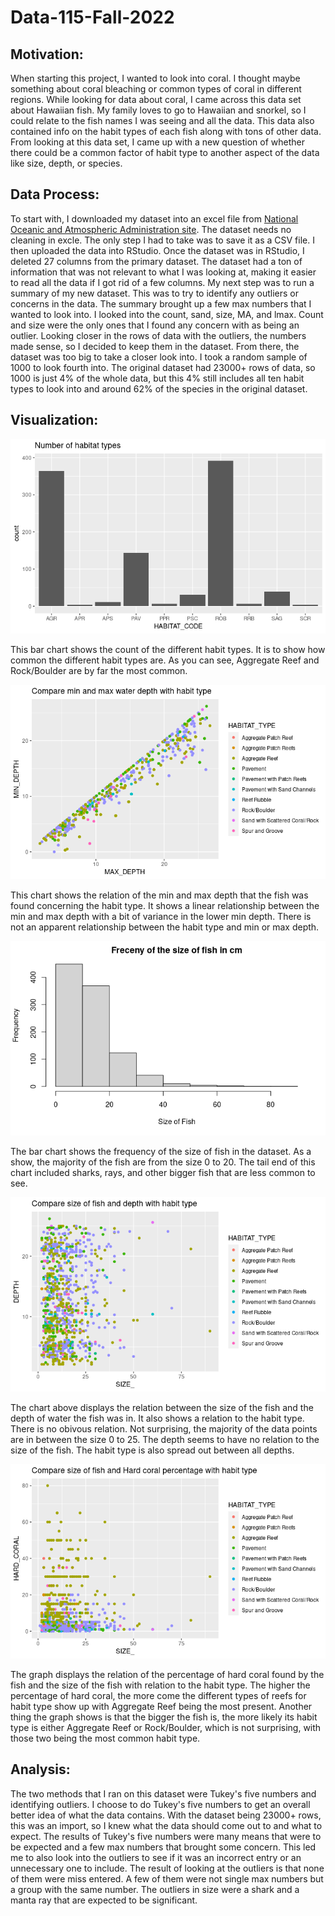# Data-115-Fall-2022

## Motivation: 
When starting this project, I wanted to look into coral. 
I thought maybe something about coral bleaching or common types of coral in different regions. 
While looking for data about coral, I came across this data set about Hawaiian fish. 
My family loves to go to Hawaiian and snorkel, so I could relate to the fish names I was seeing and all the data. This data also contained info on the habit types of each fish along with tons of other data. 
From looking at this data set, I came up with a new question of whether there could be a common factor of habit type to another aspect of the data like size, depth, or species.

## Data Process:
To start with, I downloaded my dataset into an excel file from [National Oceanic and Atmospheric Administration site](https://www.ncei.noaa.gov/access/metadata/landing-page/bin/iso?id=gov.noaa.nodc:0210958). The dataset needs no cleaning in excle. The only step I had to take was to save it as a CSV file. I then uploaded the data into RStudio. Once the dataset was in RStudio, I deleted 27 columns from the primary dataset. The dataset had a ton of information that was not relevant to what I was looking at, making it easier to read all the data if I got rid of a few columns. My next step was to run a summary of my new dataset. This was to try to identify any outliers or concerns in the data. The summary brought up a few max numbers that I wanted to look into. I looked into the count, sand, size, MA, and lmax. Count and size were the only ones that I found any concern with as being an outlier. Looking closer in the rows of data with the outliers, the numbers made sense, so I decided to keep them in the dataset. From there, the dataset was too big to take a closer look into. I took a random sample of 1000 to look fourth into. The original dataset had 23000+ rows of data, so 1000 is just 4% of the whole data, but this 4% still includes all ten habit types to look into and around 62% of the species in the original dataset.

## Visualization: 
![alt text](https://raw.githubusercontent.com/gabiisaak/Data-115-Fall-2022/main/Hab.%20Num..png)

This bar chart shows the count of the different habit types. It is to show how common the different habit types are. As you can see, Aggregate Reef and Rock/Boulder are by far the most common.

![alt text](https://raw.githubusercontent.com/gabiisaak/Data-115-Fall-2022/main/Wat.%20Dep.%20Hab..png)

This chart shows the relation of the min and max depth that the fish was found concerning the habit type. It shows a linear relationship between the min and max depth with a bit of variance in the lower min depth. There is not an apparent relationship between the habit type and min or max depth.

![alt text](https://raw.githubusercontent.com/gabiisaak/Data-115-Fall-2022/main/Size%20Num..png)

The bar chart shows the frequency of the size of fish in the dataset. As a show, the majority of the fish are from the size 0 to 20. The tail end of this chart included sharks, rays, and other bigger fish that are less common to see.

![alt text](https://raw.githubusercontent.com/gabiisaak/Data-115-Fall-2022/main/Size%20Hab.png)

The chart above displays the relation between the size of the fish and the depth of water the fish was in. It also shows a relation to the habit type. There is no obivous relation. Not surprising, the majority of the data points are in between the size 0 to 25. The depth seems to have no relation to the size of the fish. The habit type is also spread out between all depths.

![alt text](https://raw.githubusercontent.com/gabiisaak/Data-115-Fall-2022/main/Hard%20Hab.png)

The graph displays the relation of the percentage of hard coral found by the fish and the size of the fish with relation to the habit type. The higher the percentage of hard coral, the more come the different types of reefs for habit type show up with Aggregate Reef being the most present. Another thing the graph shows is that the bigger the fish is, the more likely its habit type is either Aggregate Reef or Rock/Boulder, which is not surprising, with those two being the most common habit type.

## Analysis: 
The two methods that I ran on this dataset were Tukey's five numbers and identifying outliers. 
I choose to do Tukey's five numbers to get an overall better idea of what the data contains. 
With the dataset being 23000+ rows, this was an import, so I knew what the data should come out to and what to expect. 
The results of Tukey's five numbers were many means that were to be expected and a few max numbers that brought some concern. 
This led me to also look into the outliers to see if it was an incorrect entry or an unnecessary one to include. 
The result of looking at the outliers is that none of them were miss entered. 
A few of them were not single max numbers but a group with the same number. 
The outliers in size were a shark and a manta ray that are expected to be significant.
